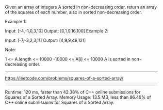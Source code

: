 Given an array of integers A sorted in non-decreasing order, return an array of the squares of each number, also in sorted non-decreasing order.

 

Example 1:

Input: [-4,-1,0,3,10]
Output: [0,1,9,16,100]
Example 2:

Input: [-7,-3,2,3,11]
Output: [4,9,9,49,121]
 

Note:

1 <= A.length <= 10000
-10000 <= A[i] <= 10000
A is sorted in non-decreasing order.

---
https://leetcode.com/problems/squares-of-a-sorted-array/

---
Runtime: 120 ms, faster than 42.38% of C++ online submissions for Squares of a Sorted Array.
Memory Usage: 13.5 MB, less than 86.49% of C++ online submissions for Squares of a Sorted Array.